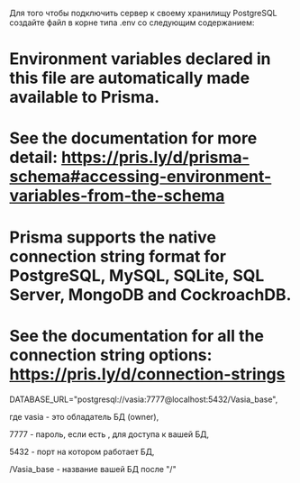 Для того чтобы подключить сервер к своему хранилищу PostgreSQL создайте файл в корне типа .env со следующим содержанием:

# Environment variables declared in this file are automatically made available to Prisma.
# See the documentation for more detail: https://pris.ly/d/prisma-schema#accessing-environment-variables-from-the-schema

# Prisma supports the native connection string format for PostgreSQL, MySQL, SQLite, SQL Server, MongoDB and CockroachDB.
# See the documentation for all the connection string options: https://pris.ly/d/connection-strings

DATABASE_URL="postgresql://vasia:7777@localhost:5432/Vasia_base",

где vasia - это обладатель БД (owner),

7777 - пароль, если есть , для доступа к вашей БД,

5432 - порт на котором работает БД,

/Vasia_base - название вашей БД после "/"
